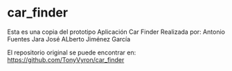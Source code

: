 # car_finder
Esta es una copia del prototipo Aplicación Car Finder Realizada por:
Antonio Fuentes Jara
José ALberto Jiménez García

El repositorio original se puede encontrar en:
https://github.com/TonyVyron/car_finder
